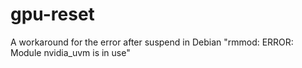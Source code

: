 # gpu-reset
A workaround for the error after suspend in Debian "rmmod: ERROR: Module nvidia_uvm is in use"

